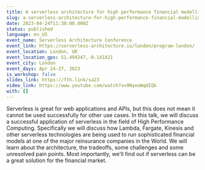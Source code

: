 ```yaml
---
title: A serverless architecture for high performance financial modelling
slug: a-serverless-architecture-for-high-performance-financial-modelling
date: 2023-04-24T11:30:00.000Z
status: published
language: en_US
event_name: Serverless Architecture Conference
event_link: https://serverless-architecture.io/london/program-london/
event_location: London, UK
event_location_gps: 51.494247,-0.141821
event_city: London
event_days: Apr 24-27, 2023
is_workshop: false
slides_link: https://fth.link/sa23
video_link: https://www.youtube.com/watch?v=9NyeoWqdIQk
with: []
---
```


Serverless is great for web applications and APIs, but this does not mean it cannot be used successfully for other use cases. In this talk, we will discuss a successful application of serverless in the field of High Performance Computing. Specifically we will discuss how Lambda, Fargate, Kinesis and other serverless technologies are being used to run sophisticated financial models at one of the major reinsurance companies in the World. We will learn about the architecture, the tradeoffs, some challenges and some unresolved pain points. Most importantly, we'll find out if serverless can be a great solution for the financial market.
